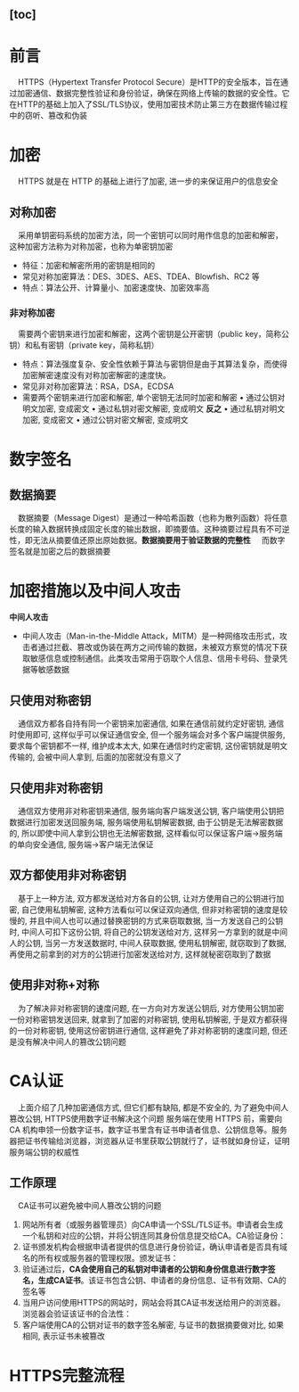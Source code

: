 [toc]
---
# 前言
&nbsp;&nbsp;&nbsp;&nbsp;HTTPS（Hypertext Transfer Protocol Secure）是HTTP的安全版本，旨在通过加密通信、数据完整性验证和身份验证，确保在网络上传输的数据的安全性。它在HTTP的基础上加入了SSL/TLS协议，使用加密技术防止第三方在数据传输过程中的窃听、篡改和伪装
# 加密
&nbsp;&nbsp;&nbsp;&nbsp;HTTPS 就是在 HTTP 的基础上进行了加密, 进一步的来保证用户的信息安全
## 对称加密
&nbsp;&nbsp;&nbsp;&nbsp;采用单钥密码系统的加密方法，同一个密钥可以同时用作信息的加密和解密，这种加密方法称为对称加密，也称为单密钥加密
- 特征：加密和解密所用的密钥是相同的
- 常见对称加密算法：DES、3DES、AES、TDEA、Blowfish、RC2 等
- 特点：算法公开、计算量⼩、加密速度快、加密效率⾼
### 非对称加密
&nbsp;&nbsp;&nbsp;&nbsp;需要两个密钥来进行加密和解密，这两个密钥是公开密钥（public key，简称公钥）和私有密钥（private key，简称私钥）
- 特点：算法强度复杂、安全性依赖于算法与密钥但是由于其算法复杂，而使得加密解密速度没有对称加密解密的速度快。
- 常见非对称加密算法：RSA，DSA，ECDSA
- 需要两个密钥来进行加密和解密, 单个密钥无法同时加密和解密
    • 通过公钥对明文加密, 变成密文
    • 通过私钥对密文解密, 变成明文
    **反之**
    • 通过私钥对明文加密, 变成密文
    • 通过公钥对密文解密, 变成明文
# 数字签名
## 数据摘要
&nbsp;&nbsp;&nbsp;&nbsp;数据摘要（Message Digest）是通过一种哈希函数（也称为散列函数）将任意长度的输入数据转换成固定长度的输出数据，即摘要值。这种摘要过程具有不可逆性，即无法从摘要值还原出原始数据。**数据摘要用于验证数据的完整性**
&nbsp;&nbsp;&nbsp;&nbsp;而数字签名就是加密之后的数据摘要
# 加密措施以及中间人攻击
**中间人攻击**
- 中间人攻击（Man-in-the-Middle Attack，MITM）是一种网络攻击形式，攻击者通过拦截、篡改或伪装在两方之间传输的数据，未被双方察觉的情况下获取敏感信息或控制通信。此类攻击常用于窃取个人信息、信用卡号码、登录凭据等敏感数据
## 只使用对称密钥
&nbsp;&nbsp;&nbsp;&nbsp;通信双方都各自持有同一个密钥来加密通信, 如果在通信前就约定好密钥, 通信时使用即可, 这样似乎可以保证通信安全, 但一个服务端会对多个客户端提供服务, 要求每个密钥都不一样, 维护成本太大, 如果在通信时约定密钥, 这份密钥就是明文传输的, 会被中间人拿到, 后面的加密就没有意义了
## 只使用非对称密钥
&nbsp;&nbsp;&nbsp;&nbsp;通信双方使用非对称密钥来通信, 服务端向客户端发送公钥, 客户端使用公钥把数据进行加密发送回服务端, 服务端使用私钥解密数据, 由于公钥是无法解密数据的, 所以即使中间人拿到公钥也无法解密数据, 这样看似可以保证客户端->服务端的单向安全通信, 服务端->客户端无法保证
## 双方都使用非对称密钥
&nbsp;&nbsp;&nbsp;&nbsp;基于上一种方法, 双方都发送给对方各自的公钥, 让对方使用自己的公钥进行加密, 自己使用私钥解密, 这种方法看似可以保证双向通信, 但非对称密钥的速度是较慢的, 并且中间人也可以通过替换密钥的方式来窃取数据, 当一方发送自己的公钥时, 中间人可扣下这份公钥, 将自己的公钥发送给对方, 这样另一方拿到的就是中间人的公钥, 当另一方发送数据时, 中间人获取数据, 使用私钥解密, 就窃取到了数据, 再使用之前拿到的对方的公钥进行加密发送给对方, 这样就秘密窃取到了数据
## 使用非对称+对称
&nbsp;&nbsp;&nbsp;&nbsp;为了解决非对称密钥的速度问题, 在一方向对方发送公钥后, 对方使用公钥加密一份对称密钥发送回来, 就拿到了加密的对称密钥, 使用私钥解密, 于是双方都获得的一份对称密钥, 使用这份密钥进行通信, 这样避免了非对称密钥的速度问题, 但还是没有解决中间人的篡改公钥问题
# CA认证
&nbsp;&nbsp;&nbsp;&nbsp;上面介绍了几种加密通信方式, 但它们都有缺陷, 都是不安全的, 为了避免中间人篡改公钥, HTTPS使用数字证书解决这个问题
服务端在使用 HTTPS 前，需要向 CA 机构申领一份数字证书，数字证书里含有证书申请者信息、公钥信息等。服务器把证书传输给浏览器，浏览器从证书里获取公钥就行了，证书就如身份证，证明服务端公钥的权威性
## 工作原理
&nbsp;&nbsp;&nbsp;&nbsp;CA证书可以避免被中间人篡改公钥的问题
1. 网站所有者（或服务器管理员）向CA申请一个SSL/TLS证书。申请者会生成一个私钥和对应的公钥，并将公钥连同其身份信息提交给CA。CA验证身份：
2. 证书颁发机构会根据申请者提供的信息进行身份验证，确认申请者是否具有域名的所有权或服务器的管理权限。颁发证书：
3. 验证通过后，**CA会使用自己的私钥对申请者的公钥和身份信息进行数字签名，生成CA证书**。该证书包含公钥、申请者的身份信息、证书有效期、CA的签名等
4. 当用户访问使用HTTPS的网站时，网站会将其CA证书发送给用户的浏览器。浏览器会验证该证书的合法性：
5. 客户端使用CA的公钥对证书的数字签名解密, 与证书的数据摘要做对比, 如果相同, 表示证书未被篡改
# HTTPS完整流程


